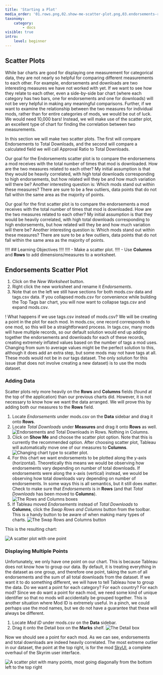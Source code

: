 ```yaml
---
title: 'Starting a Plot'
media_order: '01.rows.png,02.show-me-scatter-plot.png,03.endorsements-rows.png,04.swap-rows-cols.png,05.single-point-plot.png,06.marks-detail.png,07.many-point-plot.png'
taxonomy:
    category:
        - docs
visible: true
intro:
    level: beginner
---
```


## Scatter Plots

While bar charts are good for displaying one measurement for categorical data, they are not nearly so helpful for comparing different measurements to each other. For example, endorsements and downloads are two interesting measures we have not worked with yet. If we want to see how they relate to each other, even a side-by-side bar chart (where each category has two bars, one for endorsements and one for downloads) will not be very helpful in making any meaningful comparisons. Further, if we want to examine the relationship between the two measures for individual mods, rather than for entire categories of mods, we would be out of luck. We would need 10,000 bars! Instead, we will make use of the scatter plot, an excellent type of chart for finding the correlation between two measurements.

In this section we will make two scatter plots. The first will compare Endorsements to Total Downloads, and the second will compare a calculated field we will call Approval Ratio to Total Downloads.

Our goal for the Endorsements scatter plot is to compare the endorsemens a mod receives with the total number of times that mod is downloaded. How are the two measures related to each other? My initial assumption is that they would be heavily correlated, with high total downloads corresponding to high endorsements, but how related will they be and how much variation will there be? Another interesting question is: Which mods stand out within these measures? There are sure to be a few outliers, data points that do not fall within the same area as the majority of points.

Our goal for the first scatter plot is to compare the endorsements a mod receives with the total number of times that mod is downloaded. How are the two measures related to each other? My initial assumption is that they would be heavily correlated, with high total downloads corresponding to high endorsements, but how related will they be and how much variation will there be? Another interesting question is: Which mods stand out within these measures? There are sure to be a few outliers, data points that do not fall within the same area as the majority of points.

!!!! ## Learning Objectives
!!!! 
!!!! - Make a scatter plot.
!!!! - Use **Columns** and **Rows** to add dimensions/measures to a worksheet.

## Endorsements Scatter Plot

1. Click on the _New Worksheet_ button.
2. Right click the new worksheet and rename it _Endorsements_.
3. Note that on the left we still have sections for both mods.csv data and tags.csv data. If you collapsed mods.csv for convenience while building the Top Tags bar chart, you will now want to collapse tags.csv and expand mods.csv.

! What happens if we use tags.csv instead of mods.csv? We will be creating a point in the plot for each mod. In mods.csv, one record corresponds to one mod, so this will be a straightforward process. In tags.csv, many mods will have multiple records, so our default solution would end up adding together the endorsements and downloads for each of these records, creating extremely inflated values based on the number of tags a mod uses. Changing from sum to average values might be the perfect solution to this, although it does add an extra step, but some mods may not have tags at all. These mods would not be in our tags dataset. The only solution for this issue (that does not involve creating a new dataset) is to use the mods dataset.

### Adding Data

Scatter plots rely more heavily on the **Rows** and **Columns** fields (found at the top of the application) than our previous charts did. However, it is not necessary to know how we want the data arranged. We will prove this by adding both our measures to the **Rows** field.

1. Locate _Endorsements_ under mods.csv on the **Data** sidebar and drag it onto **Rows**.
2. Locate _Total Downloads_ under **Measures** and drag it onto **Rows** as well.
![Endorsements and Total Downloads in Rows. Nothing in Columns.](01.rows.png?cropResize=650,150)
3. Click on **Show Me** and choose the scatter plot option. Note that this is currently the recommended option. After choosing scatter plot, Tableau will automatically move one of our measures to **Columns**.
![Changing chart type to scatter plot.](02.show-me-scatter-plot.png?cropResize=300,750)
4. For this chart we want endorsements to be plotted along the y-axis (horizontal). Theoretically this means we would be observing how endorsements vary depending on number of total downloads. If endorsements were along the x-axis (vertical) instead, we would be observing how total downloads vary depending on number of endorsements. In some ways this is all semantics, but it still does matter. Check to make sure that _Endorsements_ is in **Rows** (and that _Total Downloads_ has been moved to **Columns**).
![The Rows and Columns boxes](03.endorsements-rows.png?cropResize=450,200)
5. If Tableau moved _Endorsements_ instead of _Total Downloads_ to **Columns**, click the _Swap Rows and Columns_ button from the toolbar. This is a handy button to be aware of when making many types of charts.
![The Swap Rows and Columns button](04.swap-rows-cols.png?cropResize=450,200)

This is the resulting chart:

![A scatter plot with one point](05.single-point-plot.png?cropResize=800,900)

### Displaying Multiple Points

Unfortunately, we only have one point on our chart. This is because Tableau does not know how to group our data. By default, it is treating everything in the dataset as one group, and therefore one point, taking the sum of all endorsements and the sum of all total downloads from the dataset. If we want it to do something different, we will have to tell Tableau how to group the data. Do we want a point for each category? For each country? For each mod? Since we do want a point for each mod, we need some kind of unique identifier so that no mods will accidentally be grouped together. This is another situation where Mod ID is extremely useful. In a pinch, we could perhaps use the mod names, but we do not have a guarantee that these will always be different.

1. Locate _Mod ID_ under mods.csv on the **Data** sidebar.
2. Drag it onto the Detail box on the **Marks** shelf.
![The Detail box](07.marks-detail.png?cropResize=400,400)

Now we should see a point for each mod. As we can see, endorsements and total downloads are indeed heavily correlated. The most extreme outlier in our dataset, the point at the top right, is for the mod [SkyUI](https://www.nexusmods.com/skyrim/mods/3863), a complete overhaul of the Skyrim user interface.

![A scatter plot with many points, most going diagonally from the bottom left to the top right](08.many-point-plot.png?cropResize=800,900)
